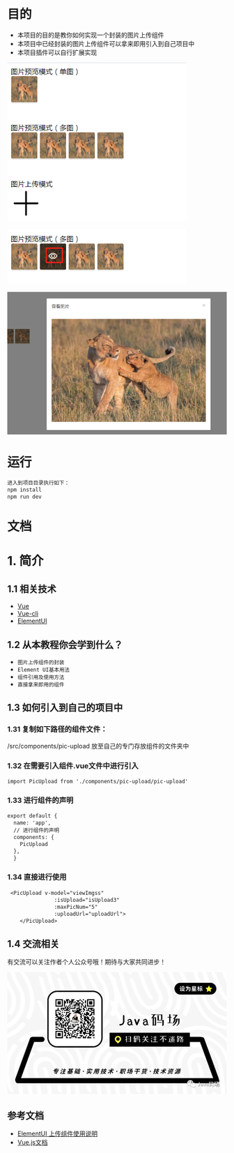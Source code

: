 # 目的

- 本项目的目的是教你如何实现一个封装的图片上传组件
- 本项目中已经封装的图片上传组件可以拿来即用引入到自己项目中
- 本项目插件可以自行扩展实现

![Image text](https://raw.githubusercontent.com/shitouyuan/element-upload-master/master/src/assets/img/zhengti.png)

![Image text](https://raw.githubusercontent.com/shitouyuan/element-upload-master/master/src/assets/img/eye.png)

![Image text](https://raw.githubusercontent.com/shitouyuan/element-upload-master/master/src/assets/img/view.png)

# 运行
```
进入到项目目录执行如下：
npm install
npm run dev
```

# 文档
# 1. 简介
## 1.1 相关技术

- [Vue](https://cn.vuejs.org/)
- [Vue-cli](https://github.com/vuejs/vue-cli)
- [ElementUI](http://element-cn.eleme.io/#/zh-CN)


## 1.2 从本教程你会学到什么？

- `图片上传组件的封装`
- `Element UI基本用法`
- `组件引用及使用方法`
- `直接拿来即用的组件`

## 1.3 如何引入到自己的项目中
### 1.31 复制如下路径的组件文件：
/src/components/pic-upload
放至自己的专门存放组件的文件夹中

### 1.32 在需要引入组件.vue文件中进行引入
```
import PicUpload from './components/pic-upload/pic-upload'
```
### 1.33 进行组件的声明
```
export default {
  name: 'app',
  // 进行组件的声明
  components: {
    PicUpload
  },
  }
  ```
### 1.34 直接进行使用
```
 <PicUpload v-model="viewImgss"
               :isUpload="isUpload3"
               :maxPicNum="5"
               :uploadUrl="uploadUrl">
	</PicUpload>
```
## 1.4 交流相关
有交流可以关注作者个人公众号哦！期待与大家共同进步！

![Image text](https://raw.githubusercontent.com/shitouyuan/element-upload-master/master/src/assets/img/wx.jpg)
## 参考文档
- [ElementUI 上传组件使用说明](https://element.eleme.cn/#/zh-CN/component/upload)
- [Vue.js文档](https://cn.vuejs.org/)
